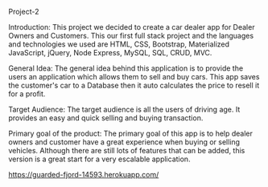 Project-2


Introduction: This project we decided to create a car dealer app for Dealer Owners and Customers. This our first full stack project and the languages and technologies we used are HTML, CSS, Bootstrap, Materialized JavaScript, jQuery, Node Express, MySQL, SQL, CRUD, MVC.

General Idea: The general idea behind this application is to provide the users an application which allows them to sell and buy cars. This app saves the customer's car to a Database then it auto calculates the price to resell it for a profit.

Target Audience: The target audience is all the users of driving age. It provides an easy and quick selling and buying transaction.

Primary goal of the product: The primary goal of this app is to help dealer owners and customer have a great experience when buying or selling vehicles.  Although there are still lots of features that can be added, this version is a great start for a very escalable application.

https://guarded-fjord-14593.herokuapp.com/
